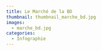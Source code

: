 ```yaml
---
title: Le Marché de la BD
thumbnail: thumbnail_marche_bd.jpg
images:
  - marche_bd.jpg
categories:
  - Infographie
---
```


